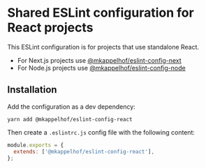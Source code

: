 # Shared ESLint configuration for React projects

This ESLint configuration is for projects that use standalone React.

- For Next.js projects use [@mkappelhof/eslint-config-next](https://www.npmjs.com/package/@mkappelhof/eslint-config-next)
- For Node.js projects use [@mkappelhof/eslint-config-node](https://www.npmjs.com/package/@mkappelhof/eslint-config-node)

## Installation

Add the configuration as a dev dependency:

`yarn add @mkappelhof/eslint-config-react`

Then create a `.eslintrc.js` config file with the following content:

```JavaScript
module.exports = {
  extends: ['@mkappelhof/eslint-config-react'],
};
```
